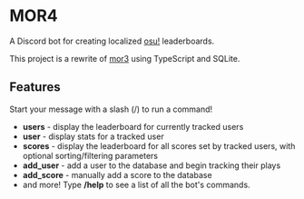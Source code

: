 # MOR4
A Discord bot for creating localized [osu!](https://osu.ppy.sh) leaderboards.

This project is a rewrite of [mor3](https://github.com/mbalsdon/mor3) using TypeScript and SQLite.

## Features

Start your message with a slash (/) to run a command!

- **users** - display the leaderboard for currently tracked users
- **user** - display stats for a tracked user
- **scores** - display the leaderboard for all scores set by tracked users, with optional sorting/filtering parameters
- **add_user** - add a user to the database and begin tracking their plays
- **add_score** - manually add a score to the database
- and more! Type **/help** to see a list of all the bot's commands.
